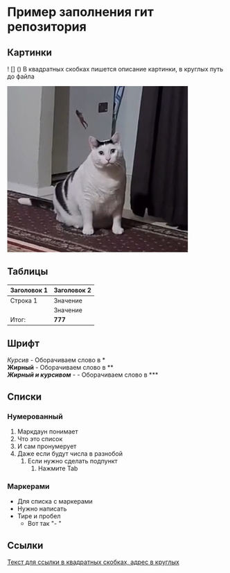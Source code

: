 # Пример заполнения гит репозитория 
## Картинки
! [] ()
В квадратных скобках пишется описание картинки, в круглых путь до файла

![Описание картинки](image.png)

## Таблицы

|Заголовок 1|Заголовок 2|
|----------------|-------------------------------|
|Строка 1 | Значение|
| | Значение|
|Итог:   |**777** |
## Шрифт
*Курсив* - Оборачиваем слово в * <br>
**Жирный** - Оборачиваем слово в ** <br>
***Жирный и курсивом*** - - Оборачиваем слово в *** <br>


## Списки
### Нумерованный
1. Маркдаун понимает
1. Что это список 
1. И сам пронумерует
4. Даже если будут числа в разнобой
    1. Если нужно сделать подпункт
        1. Нажмите Tab
### Маркерами
- Для списка с маркерами
- Нужно написать 
- Тире и пробел
    - Вот так "- " 


## Ссылки
[Текст для ссылки в квадратных скобках, адрес в круглых](https://mospolytech.ru/postupayushchim/programmy-obucheniya/informatsionnye-tekhnologii/integratsiya-i-programmirovanie-v-sapr/)